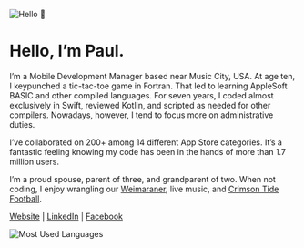 ![Hello 👋](https://i.imgur.com/YT2vTF6.jpg)

Hello, I’m Paul.
===

I’m a Mobile Development Manager based near Music City, USA. At age ten, I keypunched a tic-tac-toe game in Fortran. That led to learning AppleSoft BASIC and other compiled languages. For seven years, I coded almost exclusively in Swift, reviewed Kotlin, and scripted as needed for other compilers. Nowadays, however, I tend to focus more on administrative duties.

I’ve collaborated on 200+ among 14 different App Store categories. It’s a fantastic feeling knowing my code has been in the hands of more than 1.7 million users.

I’m a proud spouse, parent of three, and grandparent of two. When not coding, I enjoy wrangling our [Weimaraner](https://www.akc.org/dog-breeds/weimaraner), live music, and [Crimson Tide Football](https://en.wikipedia.org/wiki/Alabama_Crimson_Tide_football).

[Website](https://adams.io) | 
[LinkedIn](https://www.linkedin.com/in/pkadams67) |
[Facebook](http://facebook.com/pkadams67)

![Most Used Languages](https://github-readme-stats.vercel.app/api/top-langs/?username=pkadams67&layout=compact)
